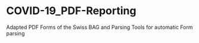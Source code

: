 # COVID-19_PDF-Reporting
Adapted PDF Forms of the Swiss BAG and Parsing Tools for automatic Form parsing
